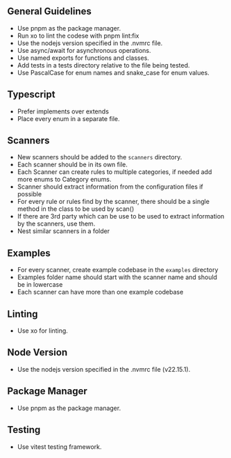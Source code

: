 ## General Guidelines

- Use pnpm as the package manager.
- Run xo to lint the codese with pnpm lint:fix
- Use the nodejs version specified in the .nvmrc file.
- Use async/await for asynchronous operations.
- Use named exports for functions and classes.
- Add tests in a tests directory relative to the file being tested.
- Use PascalCase for enum names and snake_case for enum values.

## Typescript

- Prefer implements over extends
- Place every enum in a separate file.

## Scanners

- New scanners should be added to the `scanners` directory.
- Each scanner should be in its own file.
- Each Scanner can create rules to multiple categories, if needed add more enums to Category enums.
- Scanner should extract information from the configuration files if possible
- For every rule or rules find by the scanner, there should be a single method in the class to be used by scan()
- If there are 3rd party which can be use to be used to extract information by the scanners, use them.
- Nest similar scanners in a folder

## Examples

- For every scanner, create example codebase in the `examples` directory
- Examples folder name should start with the scanner name and should be in lowercase
- Each scanner can have more than one example codebase

<!-- PSST-AI-INSTRUCTIONS-START -->

## Linting

- Use xo for linting.

## Node Version

- Use the nodejs version specified in the .nvmrc file (v22.15.1).

## Package Manager

- Use pnpm as the package manager.

## Testing

- Use vitest testing framework.
<!-- PSST-AI-INSTRUCTIONS-END -->

